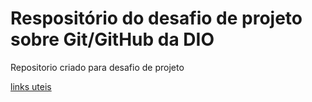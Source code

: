 # Respositório do desafio de projeto sobre Git/GitHub da DIO
Repositorio criado para desafio de projeto

[links uteis](https://www.markdownguide.org/basic-syntax/)
